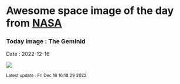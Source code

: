 
# Awesome space image of the day from [NASA](https://api.nasa.gov/)

### Today image : The Geminid
Date : 2022-12-16

![](https://apod.nasa.gov/apod/image/2212/GeminidoverBluemoonvalley-1024.jpg)

<small>Latest update : Fri Dec 16 16:18:29 2022</small>
        